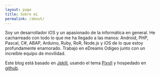 ```yaml
---
layout: page
title: Sobre mi
permalink: /about/
---
```


Soy un desarrollador iOS y un apasionado de la informática en general. He cacharreado con todo lo que me ha llegado a las manos: Android, PHP, Pascal, C#, ABAP, Arduino, Ruby, RoR, Node.js y iOS de lo que estoy profundamente enamorado.
Trabajo en eDreams Odigeo junto con un increíble equipo de movilidad.

Este blog está basado en [Jekill](http://jekyllrb.com/), usando el tema [Pixyll](https://github.com/johnotander/pixyll) y hospedado en [github](https://github.com/PabloLerma/PabloLerma.github.io).
